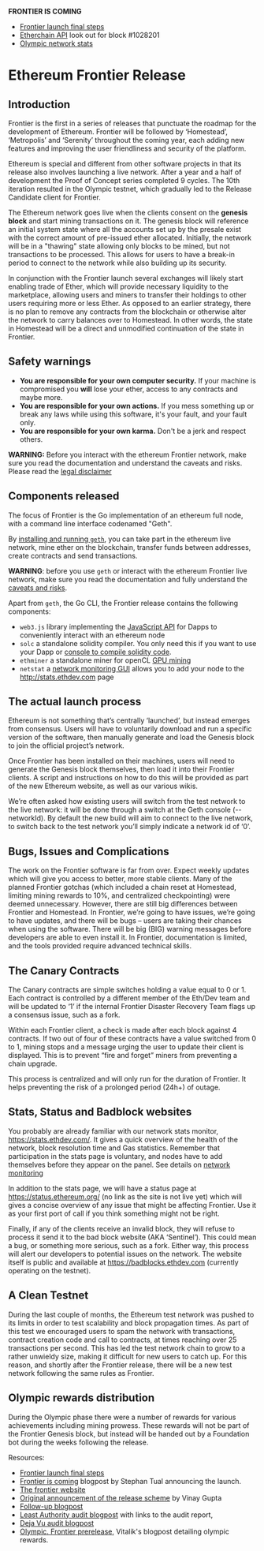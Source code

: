 **FRONTIER IS COMING**

* [Frontier launch final steps](https://blog.ethereum.org/2015/07/27/final-steps/)
* [Etherchain API](https://etherchain.org/frontier) look out for block #1028201
* [Olympic network stats](https://stats.ethdev.com/)


# Ethereum Frontier Release

## Introduction

Frontier is the first in a series of releases that punctuate the roadmap for the development of Ethereum. Frontier will be followed by ‘Homestead’, ‘Metropolis’ and ‘Serenity’ throughout the coming year, each adding new features and improving the user friendliness and security of the platform. 

Ethereum is special and different from other software projects in that its release also involves launching a live network. After a year and a half of development the Proof of Concept series completed 9 cycles. The 10th iteration resulted in the Olympic testnet, which gradually led to the Release Candidate client for Frontier.

The Ethereum network goes live when the clients consent on the **genesis block** and start mining transactions on it. The genesis block will reference an initial system state where all the accounts set up by the presale exist with the correct amount of pre-issued ether allocated. Initially, the network will be in a "thawing" state allowing only blocks to be mined, but not transactions to be processed. This allows for users to have a break-in period to connect to the network while also building up its security.

In conjunction with the Frontier launch several exchanges will likely start enabling trade of Ether, which will provide necessary liquidity to the marketplace, allowing users and miners to transfer their holdings to other users requiring more or less Ether. As opposed to an earlier strategy, there is no plan to remove any contracts from the blockchain or otherwise alter the network to carry balances over to Homestead. In other words, the state in Homestead will be a direct and unmodified continuation of the state in Frontier. 



## Safety warnings


* **You are responsible for your own computer security.** If your machine is compromised you **will** lose your ether, access to any contracts and maybe more. 
* **You are responsible for your own actions.** If you mess something up or break any laws while using this software, it's your fault, and your fault only.
* **You are responsible for your own karma.** Don't be a jerk and respect others.

**WARNING:** Before you interact with the ethereum Frontier network, make sure you read the documentation and understand the caveats and risks. Please read the [legal disclaimer](https://github.com/ethereumproject/go-ethereum/wiki/Disclaimer)

## Components released

The focus of Frontier is the Go implementation of an ethereum full node, with a command line interface codenamed "Geth". 

By [installing and running `geth`](https://github.com/ethereumproject/go-ethereum/wiki/Geth), you can take part in the ethereum live network, mine ether on the blockchain, transfer funds between addresses, create contracts and send transactions. 

**WARNING**: before you use `geth` or interact with the ethereum Frontier live network, make sure you read the documentation and fully understand the [caveats and risks](https://github.com/ethereumproject/go-ethereum/wiki/Disclaimer). 

Apart from `geth`, the Go CLI, the Frontier release contains the following components:

* `web3.js`  library implementing the [JavaScript API](https://github.com/ethereumproject/wiki/wiki/JavaScript-API) for Dapps to conveniently interact with an ethereum node
* `solc` a standalone solidity compiler. You only need this if you want to use your Dapp or [console to compile solidity code](https://github.com/ethereumproject/go-ethereum/wiki/Contracts-and-Transactions#compiling-a-contract).
* `ethminer` a standalone miner for openCL [GPU mining](https://github.com/ethereumproject/go-ethereum/wiki/Mining#gpu-mining)
* `netstat`  a [network monitoring GUI](https://github.com/ethereumproject/wiki/wiki/Network-Status) allows you to add your node to the http://stats.ethdev.com page

## The actual launch process 

Ethereum is not something that’s centrally ‘launched’, but instead emerges from consensus. Users will have to voluntarily download and run a specific version of the software, then manually generate and load the Genesis block to join the official project’s network.

Once Frontier has been installed on their machines, users will need to generate the Genesis block themselves, then load it into their Frontier clients. A script and instructions on how to do this will be provided as part of the new Ethereum website, as well as our various wikis.

We’re often asked how existing users will switch from the test network to the live network: it will be done through a switch at the Geth console (--networkId). By default the new build will aim to connect to the live network, to switch back to the test network you’ll simply indicate a network id of ‘0’.

## Bugs, Issues and Complications

The work on the Frontier software is far from over. Expect weekly updates which will give you access to better, more stable clients. Many of the planned Frontier gotchas (which included a chain reset at Homestead, limiting mining rewards to 10%, and centralized checkpointing) were deemed unnecessary. However, there are still big differences between Frontier and Homestead. In Frontier, we’re going to have issues, we’re going to have updates, and there will be bugs – users are taking their chances when using the software. There will be big (BIG) warning messages before developers are able to even install it. In Frontier, documentation is limited, and the tools provided require advanced technical skills.

## The Canary Contracts

The Canary contracts are simple switches holding a value equal to 0 or 1. Each contract is controlled by a different member of the Eth/Dev team and will be updated to ‘1’ if the internal Frontier Disaster Recovery Team flags up a consensus issue, such as a fork.

Within each Frontier client, a check is made after each block against 4 contracts. If two out of four of these contracts have a value switched from 0 to 1, mining stops and a message urging the user to update their client is displayed. This is to prevent “fire and forget” miners from preventing a chain upgrade.

This process is centralized and will only run for the duration of Frontier. It helps preventing the risk of a prolonged period (24h+) of outage.

## Stats, Status and Badblock websites

You probably are already familiar with our network stats monitor, https://stats.ethdev.com/. It gives a quick overview of the health of the network, block resolution time and Gas statistics. Remember that participation in the stats page is voluntary, and nodes have to add themselves before they appear on the panel. See details on [network monitoring](https://github.com/ethereumproject/wiki/wiki/Network-Status)

In addition to the stats page, we will have a status page at https://status.ethereum.org/ (no link as the site is not live yet) which will gives a concise overview of any issue that might be affecting Frontier. Use it as your first port of call if you think something might not be right.

Finally, if any of the clients receive an invalid block, they will refuse to process it send it to the bad block website (AKA ‘Sentinel’). This could mean a bug, or something more serious, such as a fork. Either way, this process will alert our developers to potential issues on the network. The website itself is public and available at https://badblocks.ethdev.com (currently operating on the testnet).

## A Clean Testnet

During the last couple of months, the Ethereum test network was pushed to its limits in order to test scalability and block propagation times. As part of this test we encouraged users to spam the network with transactions, contract creation code and call to contracts, at times reaching over 25 transactions per second. This has led the test network chain to grow to a rather unwieldy size, making it difficult for new users to catch up. For this reason, and shortly after the Frontier release, there will be a new test network following the same rules as Frontier.

## Olympic rewards distribution

During the Olympic phase there were a number of rewards for various achievements including mining prowess. These rewards will not be part of the Frontier Genesis block, but instead will be handed out by a Foundation bot during the weeks following the release.

Resources: 
- [Frontier launch final steps](https://blog.ethereum.org/2015/07/27/final-steps/)
- [Frontier is coming](https://blog.ethereum.org/2015/07/22/frontier-is-coming-what-to-expect-and-how-to-prepare/) blogpost by Stephan Tual announcing the launch. 
- [The frontier website](https://frontier.ethereum.org)
- [Original announcement of the release scheme](https://blog.ethereum.org/2015/03/03/ethereum-launch-process) by Vinay Gupta
- [Follow-up blogpost](https://blog.ethereum.org/2015/03/12/getting-to-the-frontier/)
- [Least Authority audit blogpost](https://blog.ethereum.org/2015/07/07/know-ethereum-secure/) with links to the audit report, 
- [Deja Vu audit blogpost](http://www.dejavusecurity.com/blog/2015/7/23/deja-vu-security-assists-in-ethereum-release)
- [Olympic. Frontier prerelease](https://blog.ethereum.org/2015/05/09/olympic-frontier-pre-release/), Vitalik's blogpost detailing olympic rewards. 